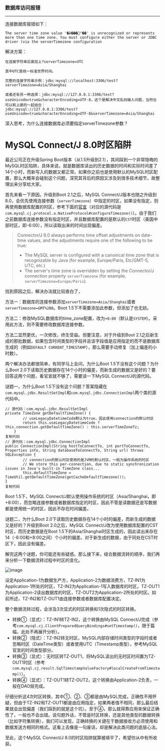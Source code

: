 ### 数据库访问报错

---

连接数据库报错如下：

```
The server time zone value '�й���׼ʱ��' is unrecognized or represents more than one time zone. You must configure either the server or JDBC driver (via the serverTimezone configuration
```

解决方案：

```
在连接字符串后面加上?serverTimezone=UTC

其中UTC是统一标准世界时间。

完整的连接字符串示例：jdbc:mysql://localhost:3306/test?serverTimezone=Asia/Shanghai

或者还有另一种选择：jdbc:mysql://127.0.0.1:3306/test?useUnicode=true&characterEncoding=UTF-8，这个是解决中文乱码输入问题，当然也可以和上面的一起结合：
jdbc:mysql://127.0.0.1:3306/test?useUnicode=true&characterEncoding=UTF-8&serverTimezone=Asia/Shanghai
```



深入思考，为什么连接数据库必须要指定serverTimezone参数？

# MySQL Connect/J 8.0时区陷阱

最近公司正在升级Spring Boot版本（从1.5升级到2.1），其间踩到一个非常隐晦的MySQL时区陷阱，具体来说，就是数据库读出的历史数据的时间和实际时间差了14个小时，而新写入的数据又都正常。如果你之前也是使用默认的MySQL时区配置，那么大概率会碰到这个问题，深究其背后的原因又涉及到很多技术细节，故整理出来分享给大家。

首先来看一下原因。升级到Boot 2.1之后，MySQL Connect/J版本也随之升级到8.0，会优先使用连接参数（`serverTimezone`）中指定的时区，如果没有指定，则再使用数据库配置的时区，参考下面的[官宣](https://dev.mysql.com/doc/connector-j/8.0/en/connector-j-other-changes.html)（对应的源代码是`com.mysql.cj.protocol.a.NativeProtocol#configureTimezone()`）。由于我们之前数据库连接参数没有指定时区，并且数据库配置的是默认的`CST`时区（美国中部时区，即-6:00），所以读取出来的时间出现偏差。

> Connector/J 8.0 always performs time offset adjustments on date-time values, and the adjustments require one of the following to be true:
>
> - The MySQL server is configured with a canonical time zone that is recognizable by Java (for example, Europe/Paris, Etc/GMT-5, UTC, etc.)
> - The server's time zone is overridden by setting the Connector/J connection property `serverTimezone` (for example, `serverTimezone=Europe/Paris`).

找到原因之后，解决办法就比较直白了，

方法一：数据库的连接参数添加`serverTimezone=Asia/Shanghai`或者`serverTimezone=GMT%2B8`。Boot 1.5下不需要添加此参数，但添加了也无妨。

方法二：修改MySQL数据库的time_zone配置，改为`+8:00`（默认是`SYSTEM`）。采用此方法，则不需要修改数据库连接参数。

方法二显然更优，一次修改，终生受益。但要注意，对于升级到Boot 2.1之后新生成的那批数据，如果包含时间类型的字段并且该字段值是应用指定的而不是数据库生成的（例如`DEFAULT CURRENT_TIMESTAMP`），那么需要手动修复（加上偏差的小时数）。

两个解决办法都很简单，有同学马上会问，为什么Boot 1.5下没有这个问题？为什么Boot 2.0下读取历史数据存在14个小时的偏差，而新生成的数据又是好的？要回答这两个问题，看官宣就不够了，需要读一下MySQL Connect/J的源代码。

谜题一，为什么Boot 1.5下没有这个问题？答案隐藏在`com.mysql.jdbc.ResultSetImpl`和`com.mysql.jdbc.ConnectionImpl`两个类的源代码中。

```
// 源代码：com.mysql.jdbc.ResultSetImpl
private TimeZone getDefaultTimeZone() {
        // useLegacyDatetimeCode默认为true，因此使用connection的默认时区
        return this.useLegacyDatetimeCode ? this.connection.getDefaultTimeZone() : this.serverTimeZoneTz;
    }
复制代码
// 源代码：com.mysql.jdbc.ConnectionImpl
public ConnectionImpl(String hostToConnectTo, int portToConnectTo, Properties info, String databaseToConnectTo, String url) throws SQLException {
        // connection的默认时区使用的是JVM的默认时区，一般为操作系统的时区
        // We store this per-connection, due to static synchronization issues in Java's built-in TimeZone class...
        this.defaultTimeZone = TimeUtil.getDefaultTimeZone(getCacheDefaultTimezone());
}
复制代码
```

Boot 1.5下，MySQL Connect/J默认使用操作系统的时区（Asia/Shanghai，即+8:00），而忽略连接参数或者数据库指定的时区，因此不管是读数据还是写数据都是使用统一的时区，因此不存在时间偏差。

谜题二，为什么Boot 2.0下读取历史数据存在14个小时的偏差，而新生成的数据又是好的？升级到Boot 2.0之后，MySQL Connect/J改为使用数据库配置的CST时区，而历史数据是在Boot 1.5下的Asia/Shanghai时区生成的，因此读出来存在14（-6:00和+8:00之间）个小时的偏差。对于新生成的数据，由于同处在CST时区下，因此没有偏差。

解完这两个谜题，你可能还有些疑惑。那么接下来，结合数据流转的顺序，我们再来分析一下数据流转过程中时区的变化。



![image](https://user-gold-cdn.xitu.io/2019/12/18/16f167174f27a42c?imageView2/0/w/1280/h/960/format/webp/ignore-error/1)



设定Application-1为数据生产方，Application-2为数据消费方，TZ-IN1为Application-1所处的时区，TZ-IN2为Application-1写入数据库的时区，TZ-OUT1为Application-2读出数据库的时区，TZ-OUT2为Application-2所处的时区。如前所述，TZ-IN2和TZ-OUT1由连接参数或者数据库配置决定。

整个数据流转过程，会涉及3次显式的时区转换和1次隐式的时区转换。

- 转换①（显式）：TZ-IN1转TZ-IN2，这个转换由MySQL Connect/J完成（参考`com.mysql.cj.ClientPreparedQueryBindings#setTimestamp()`，限于篇幅，此处不再展开分析）。
- 转换②（隐式）：TZ-IN2转无时区，MySQL内部存储时间类型的字段时或者忽略时区（DateTime类型）或者使用UTC（Timestamp类型），参考MySQL官宣的时间类型部分。
- 转换③（显式）：无时区转TZ-OUT1，将MySQL读出的无时区时间置为TZ-OUT1时区（参考`com.mysql.cj.result.SqlTimestampValueFactory#localCreateFromTimestamp()`）。
- 转换④（显式）：TZ-OUT1转TZ-OUT2，这个转换由Application-2负责，一般在DAO层完成。

仔细分析这4次时区转换，其中①、②、③都是由MySQL完成，正确性不用怀疑，但由于TZ-IN2和TZ-OUT1都是由应用指定，如果两者值不相同，那么最后结果就会出现偏差（我们踩到的就是这个坑）。至于④，那么就得靠应用来保证正确性了，一般也不会出错。说句题外话，不管是时区转换，还是其他类型的数据转换（比如字符集转换），我们可以发现，正确转换的关键在于数据接收方必须使用和数据发送方相同的格式。这看上去像是一句废话，却是解决此类问题的底层心法。

至此，这个MySQL Connect/J 8.0的时区陷阱就算被填平了，希望你从中有所收获。


